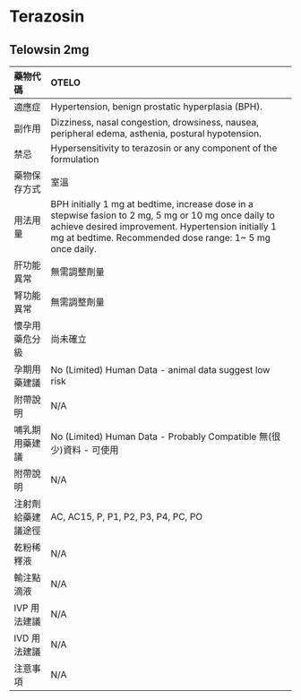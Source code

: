 # Terazosin

## Telowsin 2mg

| 藥物代碼           | OTELO                                                                                                                                                                                                                   |
|:-------------------|:------------------------------------------------------------------------------------------------------------------------------------------------------------------------------------------------------------------------|
| 適應症             | Hypertension, benign prostatic hyperplasia (BPH).                                                                                                                                                                       |
| 副作用             | Dizziness, nasal congestion, drowsiness, nausea, peripheral edema, asthenia, postural hypotension.                                                                                                                      |
| 禁忌               | Hypersensitivity to terazosin or any component of the formulation                                                                                                                                                       |
| 藥物保存方式       | 室溫                                                                                                                                                                                                                    |
| 用法用量           | BPH initially 1 mg at bedtime, increase dose in a stepwise fasion to 2 mg, 5 mg or 10 mg once daily to achieve desired improvement. Hypertension initially 1 mg at bedtime. Recommended dose range: 1~ 5 mg once daily. |
| 肝功能異常         | 無需調整劑量                                                                                                                                                                                                            |
| 腎功能異常         | 無需調整劑量                                                                                                                                                                                                            |
| 懷孕用藥危分級     | 尚未確立                                                                                                                                                                                                                |
| 孕期用藥建議       | No (Limited) Human Data - animal data suggest low risk                                                                                                                                                                  |
| 附帶說明           | N/A                                                                                                                                                                                                                     |
| 哺乳期用藥建議     | No (Limited) Human Data - Probably Compatible 無(很少)資料 - 可使用                                                                                                                                                     |
| 附帶說明           | N/A                                                                                                                                                                                                                     |
| 注射劑給藥建議途徑 | AC, AC15, P, P1, P2, P3, P4, PC, PO                                                                                                                                                                                     |
| 乾粉稀釋液         | N/A                                                                                                                                                                                                                     |
| 輸注點滴液         | N/A                                                                                                                                                                                                                     |
| IVP 用法建議       | N/A                                                                                                                                                                                                                     |
| IVD 用法建議       | N/A                                                                                                                                                                                                                     |
| 注意事項           | N/A                                                                                                                                                                                                                     |

